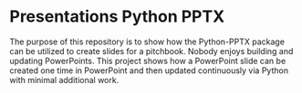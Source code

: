 # Presentations Python PPTX

The purpose of this repository is to show how the Python-PPTX package can be utilized to create slides for a pitchbook.  Nobody enjoys building and updating PowerPoints.  This project shows how a PowerPoint slide can be created one time in PowerPoint and then updated continuously via Python with minimal additional work.  
